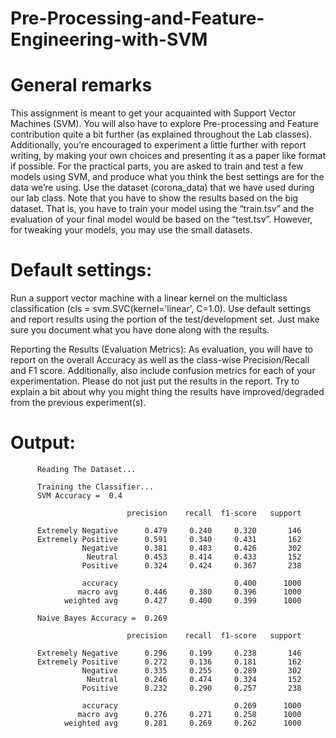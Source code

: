 # Pre-Processing-and-Feature-Engineering-with-SVM

# General remarks
This assignment is meant to get your acquainted with Support Vector Machines (SVM). You
will also have to explore Pre-processing and Feature contribution quite a bit further (as
explained throughout the Lab classes). Additionally, you’re encouraged to experiment a
little further with report writing, by making your own choices and presenting it as a paper
like format if possible.
For the practical parts, you are asked to train and test a few models using SVM, and produce
what you think the best settings are for the data we’re using. Use the dataset (corona_data)
that we have used during our lab class. Note that you have to show the results based on
the big dataset. That is, you have to train your model using the “train.tsv” and the evaluation
of your final model would be based on the “test.tsv”. However, for tweaking your models,
you may use the small datasets.

# Default settings:
Run a support vector machine with a linear kernel on the multiclass classification
(cls = svm.SVC(kernel=’linear’, C=1.0). Use default settings and report results using
the portion of the test/development set. Just make sure you document what you have done
along with the results.

Reporting the Results (Evaluation Metrics):
As evaluation, you will have to report on the overall Accuracy as well as the class-wise
Precision/Recall and F1 score. Additionally, also include confusion metrics for each of your
experimentation. Please do not just put the results in the report. Try to explain a bit about
why you might thing the results have improved/degraded from the previous experiment(s).


# Output:
          Reading The Dataset...

          Training the Classifier...
          SVM Accuracy =  0.4

                              precision    recall  f1-score   support

          Extremely Negative      0.479     0.240     0.320       146
          Extremely Positive      0.591     0.340     0.431       162
                    Negative      0.381     0.483     0.426       302
                     Neutral      0.453     0.414     0.433       152
                    Positive      0.324     0.424     0.367       238

                    accuracy                          0.400      1000
                   macro avg      0.446     0.380     0.396      1000
                weighted avg      0.427     0.400     0.399      1000

          Naive Bayes Accuracy =  0.269

                              precision    recall  f1-score   support

          Extremely Negative      0.296     0.199     0.238       146
          Extremely Positive      0.272     0.136     0.181       162
                    Negative      0.335     0.255     0.289       302
                     Neutral      0.246     0.474     0.324       152
                    Positive      0.232     0.290     0.257       238

                    accuracy                          0.269      1000
                   macro avg      0.276     0.271     0.258      1000
                weighted avg      0.281     0.269     0.262      1000
